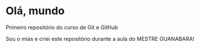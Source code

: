# Olá, mundo
 Primeiro repositório do curso de Git e GitHub

 Sou o mias e criei este repositório durante a aula do MESTRE GUANABARA!
